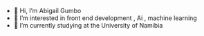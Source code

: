 - 👋 Hi, I’m Abigail Gumbo
- 👀 I’m interested in front end development , Ai , machine learning 
- 🌱 I’m currently studying at the University of Namibia 
  

<!---
gumbogail/gumbogail is a ✨ special ✨ repository because its `README.md` (this file) appears on your GitHub profile.
You can click the Preview link to take a look at your changes.
--->
